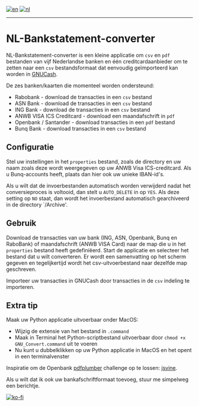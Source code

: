 [![en](https://img.shields.io/badge/lang-en-red.svg)](https://github.com/JensTec/NL-Bankstatement-converter/)
[![nl](https://img.shields.io/badge/lang-nl-yellow.svg)](https://github.com/JensTec/NL-Bankstatement-converter/blob/main/README.nl.md)
***

# NL-Bankstatement-converter

NL-Bankstatement-converter is een kleine applicatie om `csv` en `pdf` bestanden van vijf Nederlandse banken en één creditcardaanbieder om te zetten naar een `csv` bestandsformaat dat eenvoudig geïmporteerd kan worden in [GNUCash](https://github.com/Gnucash/gnucash).

De zes banken/kaarten die momenteel worden ondersteund:
* Rabobank - download de transacties in een `csv` bestand
* ASN Bank - download de transacties in een `csv` bestand
* ING Bank - download de transacties in een `csv` bestand
* ANWB VISA ICS Creditcard - download een maandafschrift in `pdf`
* Openbank / Santander - download transacties in een `pdf` bestand
* Bunq Bank - download transacties in een `csv` bestand

## Configuratie

Stel uw instellingen in het `properties` bestand, zoals de directory en uw naam zoals deze wordt weergegeven op uw ANWB Visa ICS-creditcard. Als u Bunq-accounts heeft, plaats dan hier ook uw unieke IBAN-id's.

Als u wilt dat de invoerbestanden automatisch worden verwijderd nadat het conversieproces is voltooid, dan stelt u `AUTO_DELETE` in op `YES`. Als deze setting op `NO` staat, dan wordt het invoerbestand automatisch gearchiveerd in de directory `/Archive'.

## Gebruik

Download de transacties van uw bank (ING, ASN, Openbank, Bunq en RaboBank) of maandafschrift (ANWB VISA Card) naar de map die u in het `properties` bestand heeft gedefiniëerd.
Start de applicatie en selecteer het bestand dat u wilt converteren. Er wordt een samenvatting op het scherm gegeven en tegelijkertijd wordt het csv-uitvoerbestand naar dezelfde map geschreven.

Importeer uw transacties in GNUCash door transacties in de `csv` indeling te importeren.

## Extra tip

Maak uw Python applicatie uitvoerbaar onder MacOS:

- Wijzig de extensie van het bestand in `.command`
- Maak in Terminal het Python-scriptbestand uitvoerbaar door `chmod +x GNU_Convert.command` uit te voeren
- Nu kunt u dubbelklikken op uw Python applicatie in MacOS en het opent in een terminalvenster

Inspiratie om de Openbank [pdfplumber](https://pypi.org/project/pdfplumber/#extracting-tables) challenge op te lossen: [jsvine](https://github.com/jsvine/pdfplumber/blob/stable/examples/notebooks/extract-table-nics.ipynb).

Als u wilt dat ik ook uw bankafschriftformaat toevoeg, stuur me simpelweg een berichtje.

[![ko-fi](https://ko-fi.com/img/githubbutton_sm.svg)](https://ko-fi.com/X8X1O747G)
